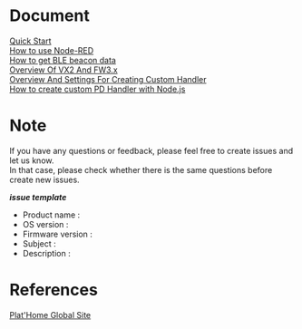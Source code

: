 # Document
[Quick Start](/doc_source/vx2/QuickStart.md)  
[How to use Node-RED](/doc_source/vx2/HowToUseNodered.md)  
[How to get BLE beacon data](/doc_source/vx2/HowToGetBLEBeaconData.md)  
[Overview Of VX2 And FW3.x](/doc_source/vx2/OverviewOfVX2AndFW3.md)  
[Overview And Settings For Creating Custom Handler](/doc_source/vx2/OverviewAndSettingsForCreatingCustomHandler.md)  
[How to create custom PD Handler with Node.js](/doc_source/vx2/HowToCreateCustomPdHandlerWithNodejs.md)  

# Note
If you have any questions or feedback, please feel free to create issues and let us know.  
In that case, please check whether there is the same questions before create new issues.

***issue template***
- Product name : 
- OS version : 
- Firmware version : 
- Subject : 
- Description : 

# References
[Plat'Home Global Site](https://www.plathome.com/)
